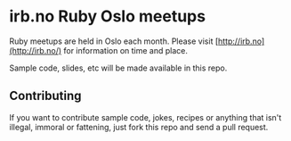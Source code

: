 irb.no Ruby Oslo meetups
========================

Ruby meetups are held in Oslo each month. Please visit [http://irb.no](http://irb.no/) for information on time and place.

Sample code, slides, etc will be made available in this repo.

Contributing
------------

If you want to contribute sample code, jokes, recipes or anything that isn't illegal, immoral or fattening, just fork this repo and send a pull request.